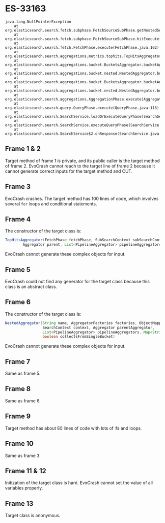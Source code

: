 # ES-33163

```
java.lang.NullPointerException
	at org.elasticsearch.search.fetch.subphase.FetchSourceSubPhase.getNestedSource(FetchSourceSubPhase.java:83)
	at org.elasticsearch.search.fetch.subphase.FetchSourceSubPhase.hitExecute(FetchSourceSubPhase.java:58)
	at org.elasticsearch.search.fetch.FetchPhase.execute(FetchPhase.java:162)
	at org.elasticsearch.search.aggregations.metrics.tophits.TopHitsAggregator.buildAggregation(TopHitsAggregator.java:168)
	at org.elasticsearch.search.aggregations.bucket.BucketsAggregator.bucketAggregations(BucketsAggregator.java:128)
	at org.elasticsearch.search.aggregations.bucket.nested.NestedAggregator.buildAggregation(NestedAggregator.java:127)
	at org.elasticsearch.search.aggregations.bucket.BucketsAggregator.bucketAggregations(BucketsAggregator.java:128)
	at org.elasticsearch.search.aggregations.bucket.nested.NestedAggregator.buildAggregation(NestedAggregator.java:127)
	at org.elasticsearch.search.aggregations.AggregationPhase.execute(AggregationPhase.java:130)
	at org.elasticsearch.search.query.QueryPhase.execute(QueryPhase.java:113)
	at org.elasticsearch.search.SearchService.loadOrExecuteQueryPhase(SearchService.java:324)
	at org.elasticsearch.search.SearchService.executeQueryPhase(SearchService.java:357)
	at org.elasticsearch.search.SearchService$2.onResponse(SearchService.java:333)
```

## Frame 1 & 2
Target method of frame 1 is private, and its public caller is the target method of frame 2. EvoCrash cannot reach to the target line of frame 2 because it cannot generate correct inputs for the target method and CUT.

## Frame 3
EvoCrash crashes.
The target method has 100 lines of code, which involves several `for` loops and conditional statements.

## Frame 4
The constructor of the target class is:
```java
TopHitsAggregator(FetchPhase fetchPhase, SubSearchContext subSearchContext, String name, SearchContext context,
        Aggregator parent, List<PipelineAggregator> pipelineAggregators, Map<String, Object> metaData) throws IOException
```
EvoCrash cannot generate these complex objects for input.

## Frame 5
EvoCrash could not find any generator for the target class because this class is an abstract class.


## Frame 6
The constructor of the target class is:
```java
NestedAggregator(String name, AggregatorFactories factories, ObjectMapper parentObjectMapper, ObjectMapper childObjectMapper,
                 SearchContext context, Aggregator parentAggregator,
                 List<PipelineAggregator> pipelineAggregators, Map<String, Object> metaData,
                 boolean collectsFromSingleBucket)
```
EvoCrash cannot generate these complex objects for input.

## Frame 7
Same as frame 5.

## Frame 8
Same as frame 6.

## Frame 9
Target method has about 80 lines of code with lots of ifs and loops.

## Frame 10
Same as frame 3.

## Frame 11 & 12
Initization of the target class is hard. EvoCrash cannot set the value of all variables properly.

## Frame 13
Target class is anonymous.
